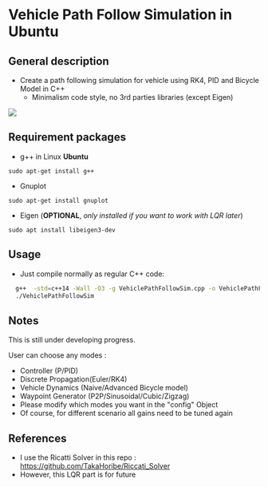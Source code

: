 # Vehicle Path Follow Simulation in Ubuntu

## General description

* Create a path following simulation for vehicle using RK4, PID and Bicycle Model in C++
  * Minimalism code style, no 3rd parties libraries (except Eigen)

![](https://github.com/lenhatquang2512/Vehicle_Trajectory_Tracking_Sim/blob/main/gif/vehsim.gif)

## Requirement packages

* g++ in Linux **Ubuntu**

`sudo apt-get install g++`

* Gnuplot

`sudo apt-get install gnuplot`

* Eigen (**OPTIONAL**, *only installed if you want to work with LQR later*)

`sudo apt install libeigen3-dev`

## Usage

* Just compile normally as regular C++ code:

```sh
  g++  -std=c++14 -Wall -O3 -g VehiclePathFollowSim.cpp -o VehiclePathFollowSim
  ./VehiclePathFollowSim
```

## Notes

This is still under developing progress.

User can choose any modes :

* Controller (P/PID)
* Discrete Propagation(Euler/RK4)
* Vehicle Dynamics (Naive/Advanced Bicycle model)
* Waypoint Generator (P2P/Sinusoidal/Cubic/Zigzag)
* Please modify which modes you want in the "config" Object
* Of course, for different scenario all gains need to be tuned again

## References

* I use the Ricatti Solver in this repo : https://github.com/TakaHoribe/Riccati_Solver
* However, this LQR part is for future
